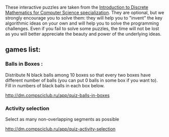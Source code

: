 These interactive puzzles are taken from the [Introduction to Discrete Mathematics for Computer Science specialization](https://www.coursera.org/specializations/discrete-mathematics). They are optional, but we strongly encourage you to solve them: they will help you to "invent" the key algorithmic ideas on your own and will help you to solve the programming challenges. Even if you fail to solve some puzzles, the time will not be lost as you will better appreciate the beauty and power of the underlying ideas.

## games list:
### Balls in Boxes : 
Distribute N black balls among 10 boxes so that every two boxes have different number of balls (you can put 0 balls in some box if you want to). Fill in numbers of black balls in each box below.

http://dm.compsciclub.ru/app/quiz-balls-in-boxes

### Activity selection

Select as many non-overlapping segments as possible

http://dm.compsciclub.ru/app/quiz-activity-selection
